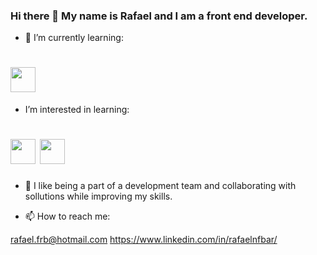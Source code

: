 ### Hi there 👋  My name is Rafael and I am a front end developer.



- 🌱 I’m currently learning:
<h1>
<img src="https://cdn.jsdelivr.net/gh/devicons/devicon/icons/react/react-original.svg" width="40" height="40"/>
</h1>

- I’m interested in learning:
<h1>
<img src="https://cdn.jsdelivr.net/gh/devicons/devicon/icons/typescript/typescript-original.svg" width="40" height="40"/>
<img src="https://cdn.jsdelivr.net/gh/devicons/devicon/icons/angularjs/angularjs-plain.svg" width="40" height="40"/>
</h1>
          
          
- 👯 I like being a part of a development team and collaborating with sollutions while improving my skills.

- 📫 How to reach me: 
 
 rafael.frb@hotmail.com
 https://www.linkedin.com/in/rafaelnfbar/


